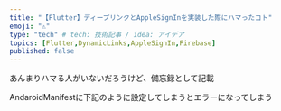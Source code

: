 ```yaml
---
title: "【Flutter】ディープリンクとAppleSignInを実装した際にハマったコト"
emoji: "⚠️"
type: "tech" # tech: 技術記事 / idea: アイデア
topics: [Flutter,DynamicLinks,AppleSignIn,Firebase]
published: false
---
```

あんまりハマる人がいないだろうけど、備忘録として記載

AndaroidManifestに下記のように設定してしまうとエラーになってしまう